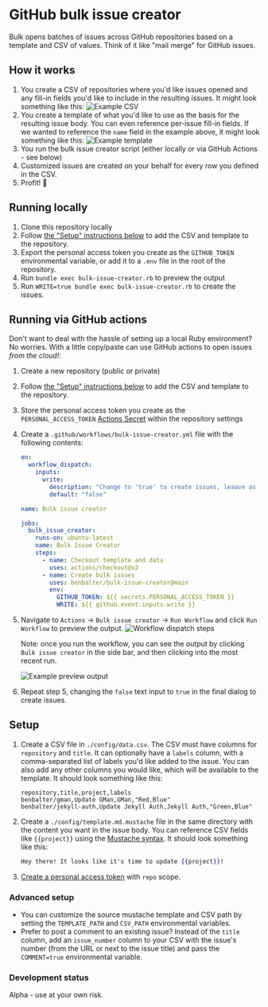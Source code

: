 # GitHub bulk issue creator

Bulk opens batches of issues across GitHub repositories based on a template and CSV of values. Think of it like "mail merge" for GitHub issues.

## How it works

1. You create a CSV of repositories where you'd like issues opened and any fill-in fields you'd like to include in the resulting issues. It might look something like this:
   ![Example CSV](https://user-images.githubusercontent.com/282759/115310271-86b3ba00-a13b-11eb-9fab-b5a7ac613c42.png)
2. You create a template of what you'd like to use as the basis for the resulting issue body. You can even reference per-issue fill-in fields. If we wanted to reference the `name` field in the example above, it might look something like this:
   ![Example template](https://user-images.githubusercontent.com/282759/115310395-c11d5700-a13b-11eb-91b5-e1b74beda70d.png)
3. You run the bulk issue creator script (either locally or via GitHub Actions - see below)
4. Customized issues are created on your behalf for every row you defined in the CSV.
5. Profit! :tada:

## Running locally

1. Clone this repository locally
2. Follow [the "Setup" instructions below](#setup) to add the CSV and template to the repository.
3. Export the personal access token you create as the `GITHUB_TOKEN` environmental variable, or add it to a `.env` file in the root of the repository.
4. Run `bundle exec bulk-issue-creator.rb` to preview the output
5. Run `WRITE=true bundle exec bulk-issue-creator.rb` to create the issues.

## Running via GitHub actions

Don't want to deal with the hassle of setting up a local Ruby environment? No worries. With a little copy/paste can use GitHub actions to open issues *from the cloud!*:

1. Create a new repository (public or private)
2. Follow [the "Setup" instructions below](#setup) to add the CSV and template to the repository.
3. Store the personal access token you create as the `PERSONAL_ACCESS_TOKEN` [Actions Secret](https://docs.github.com/en/actions/reference/encrypted-secrets) within the repository settings
4. Create a `.github/workflows/bulk-issue-creator.yml` file with the following contents:
    ```yml
    on: 
      workflow_dispatch:
        inputs:
          write:
            description: "Change to 'true' to create issues, leaave as 'false' to preview output"
            default: "false"

    name: Bulk issue creator

    jobs:
      bulk_issue_creator:
        runs-on: ubuntu-latest
        name: Bulk Issue Creator
        steps:
          - name: Checkout template and data
            uses: actions/checkout@v2
          - name: Create bulk issues
            uses: benbalter/bulk-issue-creator@main
            env:
              GITHUB_TOKEN: ${{ secrets.PERSONAL_ACCESS_TOKEN }}
              WRITE: ${{ github.event.inputs.write }}
    ```
5. Navigate to `Actions` -> `Bulk issue creator` -> `Run Workflow` and click `Run Workflow` to preview the output. 
    ![Workflow dispatch steps](https://user-images.githubusercontent.com/282759/115309898-e8bfef80-a13a-11eb-95c9-dccd8fc16108.png)

    Note: once you run the workflow, you can see the output by clicking `Bulk issue creator` in the side bar, and then clicking into the most recent run.

    ![Example preview output](https://user-images.githubusercontent.com/282759/115309886-e65d9580-a13a-11eb-8211-7db724c6127a.png)
6. Repeat step 5, changing the `false` text input to `true` in the final dialog to create issues.

## Setup

1. Create a CSV file in `./config/data.csv`. The CSV must have columns for `repository` and `title`. It can optionally have a `labels` column, with a comma-separated list of labels you'd like added to the issue. You can also add any other columns you would like, which will be available to the template. It should look something like this:
    ```csv
    repository,title,project,labels
    benbalter/gman,Update GMan,GMan,"Red,Blue"
    benbalter/jekyll-auth,Update Jekyll Auth,Jekyll Auth,"Green,Blue"
    ```
2. Create a `./config/template.md.mustache` file in the same directory with the content you want in the issue body. You can reference CSV fields like `{{project}}` using the [Mustache syntax](https://mustache.github.io/mustache.5.html). It should look something like this:
    ```mustache
    Hey there! It looks like it's time to update {{project}}!
    ```
3. [Create a personal access token](https://docs.github.com/en/github/authenticating-to-github/creating-a-personal-access-token) with `repo` scope.
   

### Advanced setup

* You can customize the source mustache template and CSV path by setting the `TEMPLATE_PATH` and `CSV_PATH` environmental variables.
* Prefer to post a comment to an existing issue? Instead of the `title` column, add an `issue_number` column to your CSV with the issue's number (from the URL or next to the issue title) and pass the `COMMENT=true` environmental variable.

### Development status

Alpha - use at your own risk.